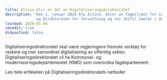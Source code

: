 ```yaml
---
title: Altinn blir en del av Digitaliseringsdirektoratet
description: "Den 1. januar 2020 ble Altinn, deler av fagmiljøet for informasjonsforvaltning i Brønnøysundregistrene
              og Direktoratet for forvaltning og ikt (Difi) samlet i det nye Digitaliseringsdirektoratet."
lastmod: 2020-01-06
cmsedit: true
didyoufind: false
---
```


Digitaliseringsdirektoratet skal være regjeringens fremste verktøy for raskere og mer samordnet digitalisering av offentlig sektor.
Digitaliseringsdirektoratet vil ha Kommunal- og moderniseringsdepartementet (KMD) som overordna fagdepartement.

Les hele artikkelen på Digitaliseringsdirektoratets nettsider